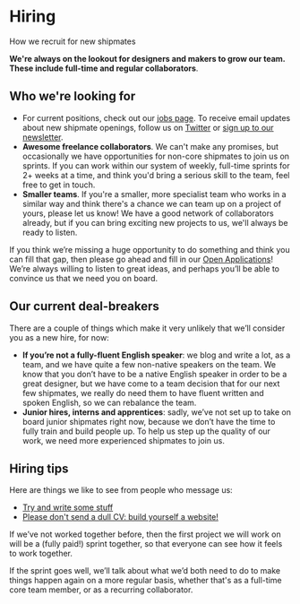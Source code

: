 # Hiring

How we recruit for new shipmates

__We're always on the lookout for designers and makers to grow our team. These include full-time and regular collaborators__.

## Who we're looking for

* For current positions, check out our [jobs page](https://hanno.co/jobs). To receive email updates about new shipmate openings, follow us on [Twitter](https://twitter.com/wearehanno) or [sign up to our newsletter](https://hanno.co/newsletter).
* __Awesome freelance collaborators__. We can't make any promises, but occasionally we have opportunities for non-core shipmates to join us on sprints. If you can work within our system of weekly, full-time sprints for 2+ weeks at a time, and think you'd bring a serious skill to the team, feel free to get in touch.
* __Smaller teams__. If you're a smaller, more specialist team who works in a similar way and think there's a chance we can team up on a project of yours, please let us know! We have a good network of collaborators already, but if you can bring exciting new projects to us, we'll always be ready to listen.

If you think we’re missing a huge opportunity to do something and think you can fill that gap, then please go ahead and fill in our [Open Applications](https://hanno.co/jobs/open/)! We’re always willing to listen to great ideas, and perhaps you’ll be able to convince us that we need you on board.

## Our current deal-breakers

There are a couple of things which make it very unlikely that we’ll consider you as a new hire, for now:

* __If you’re not a fully-fluent English speaker__: we blog and write a lot, as a team, and we have quite a few non-native speakers on the team. We know that you don’t have to be a native English speaker in order to be a great designer, but we have come to a team decision that for our next few shipmates, we really do need them to have fluent written and spoken English, so we can rebalance the team.
* __Junior hires, interns and apprentices__: sadly, we’ve not set up to take on board junior shipmates right now, because we don’t have the time to fully train and build people up. To help us step up the quality of our work, we need more experienced shipmates to join us.

## Hiring tips

Here are things we like to see from people who message us:

* [Try and write some stuff](https://logbook.hanno.co/hey-designer-get-hired/)
* [Please don't send a dull CV: build yourself a website!](https://logbook.hanno.co/designer-get-hired-again/)

If we’ve not worked together before, then the first project we will work on will be a (fully paid!) sprint together, so that everyone can see how it feels to work together.

If the sprint goes well, we’ll talk about what we’d both need to do to make things happen again on a more regular basis, whether that's as a full-time core team member, or as a recurring collaborator.
